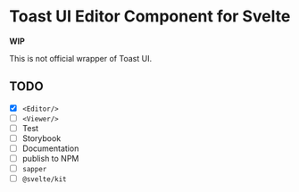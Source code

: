 # Toast UI Editor Component for Svelte

**WIP**

This is not official wrapper of Toast UI.

## TODO

- [x] `<Editor/>`
- [ ] `<Viewer/>`
- [ ] Test
- [ ] Storybook
- [ ] Documentation
- [ ] publish to NPM
- [ ] `sapper`
- [ ] `@svelte/kit`

